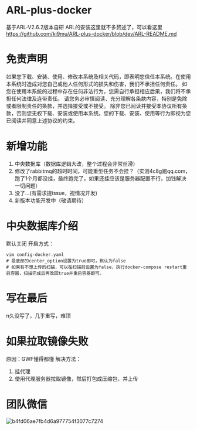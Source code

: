 # ARL-plus-docker
基于ARL-V2.6.2版本自研
ARL的安装这里就不多赘述了，可以看这里 https://github.com/ki9mu/ARL-plus-docker/blob/dev/ARL-README.md

# 免责声明
如果您下载、安装、使用、修改本系统及相关代码，即表明您信任本系统。在使用本系统时造成对您自己或他人任何形式的损失和伤害，我们不承担任何责任。 如您在使用本系统的过程中存在任何非法行为，您需自行承担相应后果，我们将不承担任何法律及连带责任。 请您务必审慎阅读、充分理解各条款内容，特别是免除或者限制责任的条款，并选择接受或不接受。 除非您已阅读并接受本协议所有条款，否则您无权下载、安装或使用本系统。您的下载、安装、使用等行为即视为您已阅读并同意上述协议的约束。

# 新增功能
1. 中央数据库（数据库逻辑大改，整个过程会非常丝滑）
2. 修改了rabbitmq的超时时间，可能重型任务不会挂？（实测4c8g跑qq.com，跑了1个月都没挂，最终跑完了，如果还挂应该是服务器配置不行，加钱解决一切问题）
3. 没了...(有需求提issue，视情况开发)
4. 新版本功能开发中（敬请期待）

# 中央数据库介绍
默认关闭
开启方式：
```
vim config-docker.yaml
# 最底部的center_option设置为true即可，默认为false
# 如果有不想上传的扫描，可以在扫描前设置为false，执行docker-compose restart重启容器，扫描完成后再改回true并重启容器即可。
```

# 写在最后
n久没写了，几乎重写，难顶

# 如果拉取镜像失败

原因：GWF懂得都懂
解决方法：
1. 挂代理
2. 使用代理服务器拉取镜像，然后打包成压缩包，并上传


# 团队微信
![b4fd06ae7fb4d6a977754f3077c7274](https://github.com/ki9mu/ARL-plus-docker/assets/47977616/48ec6b67-dcaa-4f59-b845-b3d3ede31eda)
